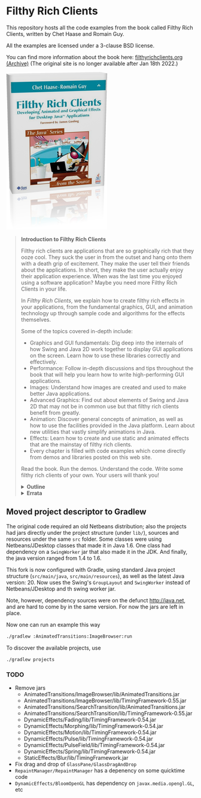 # Filthy Rich Clients

This repository hosts all the code examples from the
book called Filthy Rich Clients, written by Chet Haase
and Romain Guy.

All the examples are licensed under a 3-clause BSD
license.

You can find more information about the book here: [filthyrichclients.org (Archive)](
https://web.archive.org/web/20220118193103/http://filthyrichclients.org/)
(The original site is no longer available after Jan 18th 2022.)

![Filthy Rich Clients](./book/book.png)

> **Introduction to Filthy Rich Clients**
> 
> Filthy rich clients are applications that are so graphically rich that they ooze cool. 
> They suck the user in from the outset and hang onto them with a death grip of excitement.
> They make the user tell their friends about the applications.
> In short, they make the user actually enjoy their application experience. When was the 
> last time you enjoyed using a software application? Maybe you need more 
> Filthy Rich Clients in your life.
> 
> In _Filthy Rich Clients_, we explain how to create filthy rich effects in your applications,
> from the fundamental graphics, GUI, and animation technology up through sample code and 
> algorithms for the effects themselves.
> 
> Some of the topics covered in-depth include:
> 
> * Graphics and GUI fundamentals: Dig deep into the internals of how Swing and Java 2D
>   work together to display GUI applications on the screen. Learn how to use these libraries 
>   correctly and effectively.
> * Performance: Follow in-depth discussions and tips throughout the book that will help 
>   you learn how to write high-performing GUI applications.
> * Images: Understand how images are created and used to make better Java applications.
> * Advanced Graphics: Find out about elements of Swing and Java 2D that may not be in 
>   common use but that filthy rich clients benefit from greatly.
> * Animation: Discover general concepts of animation, as well as how to use the facilities 
>   provided in the Java platform. Learn about new utilities that vastly simplify animations 
>   in Java.
> * Effects: Learn how to create and use static and animated effects that are the mainstay 
>   of filthy rich clients.
> * Every chapter is filled with code examples which come directly from demos and libraries 
>   posted on this web site.
> 
> Read the book. Run the demos. Understand the code. Write some filthy rich clients of 
> your own. Your users will thank you!
>                                 
> <details><summary><strong>Outline</strong></summary>
> 
> Filthy Rich Clients covers many graphics-related topics. The following outline describes 
> the structure of the book and gives you a clear description of its content:
> 
> * Part I, Graphics and GUI Fundametals
>   * Desktop Java Graphics APIs: Swing, Java 2D, and AWT
>   * Swing Rendering Fundamentals
>   * Graphics Fundamentals
>   * Images
>   * Performance
> * Part II, Advanced Graphics Rendering
>   * Composites
>   * Gradients
>   * Image Processing
>   * Glass Pane
>   * Layered Panes
>   * Repaint Manager
> * Part III, Animation
>   * Animation Fundamentals
>   * Smooth Moves
>   * Timing Framework: Fundamentals
>   * Timing Framework: Advanced
> * Part IV, Effects
>   * Static Effects
>   * Dynamic Effects
>   * Animated Transitions
>   * Birth of a Filthy Rich Client
> 
> </details>
> 
> <details><summary><strong>Errata</strong></summary>
> 
> Despite our efforts the book is not perfect and your edition might contain 
> a few mistakes or it might lack a piece of information. This section contains 
> corrections for some chapters.
> 
> **Chapter 2**
> 
> Figure 8 is wrong. The explicit call to `process(V...)` should be a call to `publish(V...)`. You can [download the correct figure](book/errata/chapter2-figure8.png).
> 
> **Chapter 4**
> 
> On page 111, note that the `getFasterScaledInstance()` was only intended for 
> downscaling images. If you use the method as written for up-scaling, you may 
> hit an infinite loop problem. The workaround is simple (don't got into the 
> `if (progressiveBilinear)` block if the `targetWidth` or `targetHeight` are 
> greater than the current `width`/`height` values. Or simply don't use this method 
> for up-scaling.
> 
> **Chapter 6**
> 
> One page 155, `resultG` and `resultB` should be calculated with `srcG` and `srcB`,
> respectively (they incorrectly use `srcR` in the example code.)
> 
> On page 173, the `createContext()` should return an `AddContext` instead of a `BlendingContext`.
> 
> On page 174, the last paragraph should read _To implement the `AddContext` [...]_.
> 
> On page 176, the last paragraph should refer to `srcPixelsArray` and `dstPixelsArray` instead of `srcPixels` and `dstPixels`.
> 
> **Chapter 18**
> 
> **Effect memory leak**
> 
> In order to address a memory leak that comes from adding (but never removing) 
> `PropertySetters` to the `Animator` used for `ScreenTransition`, there is 
> a new method in `Effect`:
>                         
> ```java
> public void cleanup(Animator animator);
> ```
> 
> This method is a parallel to the existing `init(Animator)` method, only this one 
> is called after the transition is complete, and gives the `Effect` a chance to 
> clean up after itself (such as removing targets from the `Animator`). For example, 
> the supplied `Move` effect adds a `PropertySetter` to `ScreenTransition`'s `Animator`
> object in its `init` method:
> 
> ```java
> PropertySetter ps;
> public void init(Animator animator, Effect parentEffect) {
>   Effect targetEffect = (parentEffect == null) ? this : parentEffect;
>   ps = new PropertySetter(targetEffect, "location",
>       new Point(getStart().getX(), getStart().getY()),
>       new Point(getEnd().getX(), getEnd().getY()));
>   animator.addTarget(ps);
>   super.init(animator, null);
> }
> ```
> 
> The `cleanup` method, then, is responsible for removing `ps` after the transition is complete:
>                 
> ```java
> @Override
> public void cleanup(Animator animator) {
>   animator.removeTarget(ps);
> }
> ```
> 
> You may not need to use this method, or know about this detail at all, in your animated
> transition code. But if you define any custom effect (such as the `MoveIn` effect in the
> `SearchTransition` demo) then you may need to override `cleanup()` to avoid memory leaks.
> 
> **Cleaning Out EffectsManager**
> 
> `EffectsManager` makes it possible to set custom effects for an application, but 
> not (until now) to remove those effects. You could set an effect for a component 
> to `null`, but you could not actually remove the component from the cached list 
> of components with associated effects.
> 
> To fix this, `EffectsManager` now has three new methods:
>               
> ```java
> public static void removeEffect(JComponent component,
>                                 TransitionType transitionType);
> public static void clearEffects(TransitionType transitionType);
> public static void clearAllEffects();
> ```
> 
> `removeEffect()` removes a single effect associated with a component and `transitionType`,
> `clearEffects(transitionType)` clears all effects for a given transition type,
> and `clearAllEffects()` clears all effects regardless of the transition type.
> 
> </details>

## Moved project descriptor to Gradlew

The original code required an old Netbeans distribution; also the projects
had jars directly under the project structure (under `lib/`), sources and resources
under the same `src` folder. Some classes were using Netbeans/JDesktop classes that 
made it in Java 1.6. One class had dependency on a `SwingWorker` jar that also made 
it in the JDK. 
And finally, the java version ranged from 1.4 to 1.6.

This fork is now configured with Gradle, using standard Java project structure
(`src/main/java`, `src/main/resources`), as well as the latest Java version: 20.
Now uses the Swing's `GroupLayout` and `SwingWorker` instead of Netbeans/JDesktop 
and th swing worker jar.

Note, however, dependency sources were on the defunct http://java.net, and are hard
to come by in the same version. For now the jars are left in place.

Now one can run an example this way

```bash
./gradlew :AnimatedTransitions:ImageBrowser:run
```

To discover the available projects, use

```bash
./gradlew projects
```

### TODO

* Remove jars
    * AnimatedTransitions/ImageBrowser/lib/AnimatedTransitions.jar
    * AnimatedTransitions/ImageBrowser/lib/TimingFramework-0.55.jar
    * AnimatedTransitions/SearchTransition/lib/AnimatedTransitions.jar
    * AnimatedTransitions/SearchTransition/lib/TimingFramework-0.55.jar
    * DynamicEffects/Fading/lib/TimingFramework-0.54.jar
    * DynamicEffects/Morphing/lib/TimingFramework-0.54.jar
    * DynamicEffects/Motion/lib/TimingFramework-0.54.jar
    * DynamicEffects/Pulse/lib/TimingFramework-0.54.jar
    * DynamicEffects/PulseField/lib/TimingFramework-0.54.jar
    * DynamicEffects/Spring/lib/TimingFramework-0.54.jar
    * StaticEffects/Blur/lib/TimingFramework.jar
* Fix drag and drop of `GlassPane/GlassDragAndDrop`
* `RepaintManager/RepaintManager` has a depenency on some quicktime code
* `DynamicEffects/BloomOpenGL` has dependency on `javax.media.opengl.GL`, etc 
